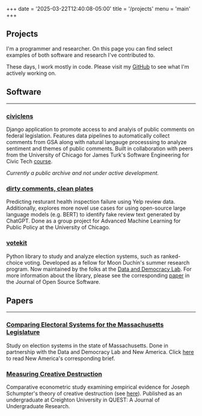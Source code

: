 +++
date = '2025-03-22T12:40:08-05:00'
title = '/projects'
menu = 'main'
+++

## Projects

I'm a programmer and researcher. On this page you can find select examples of both software and research I've contributed to. 

These days, I work mostly in code. Please visit my [GitHub](https://github.com/jgibson517) to see what I'm actively working on. 

## Software 

----

### [civiclens](https://github.com/uchicago-capp-30320/CivicLens)

Django application to promote access to and analyis of public comments on federal legislation. Features data pipelines to automatically collect comments from GSA along with natural langauge processsing to analyze sentiment and themes of public comments. Built in collaboration with peers from the University of Chicago for James Turk's Software Engineering for Civic Tech [course](https://capp30320.jpt.sh/). 

*Currently a public archive and not under active development.*

### [dirty comments, clean plates](https://github.com/jgibson517/dirty_comments_and_clean_plates)

Predicting resturant health inspection failure using Yelp review data. Additionally, explores more novel use cases for using open-source large language models (e.g. BERT) to identify fake review text generated by ChatGPT. Done as a group project for Advanced Machine Learning for Public Policy at the University of Chicago.

### [votekit](https://github.com/mggg/VoteKit)

Python library to study and analyze election systems, such as ranked-choice voting. Developed as a fellow for Moon Duchin's summer research program. Now maintained by the folks at the [Data and Democracy Lab](https://mggg.org/). For more information about the library, please see the corresponding [paper](https://joss.theoj.org/papers/10.21105/joss.07477) in the Journal of Open Source Software.


## Papers

---- 

### [Comparing Electoral Systems for the Massachusetts Legislature](https://mggg.org/MA-report)

Study on election systems in the state of Massachusetts. Done in partnership with the Data and Democracy Lab and New America. Click [here](https://www.newamerica.org/political-reform/briefs/enhancing-representation-in-massachusetts/) to read New America's corresponding brief. 

### [Measuring Creative Destruction](https://cdr.creighton.edu/server/api/core/bitstreams/d371f88b-8fd3-45a7-9133-1ebafef89418/content)

Comparative econometric study examining empirical evidence for Joseph Schumpter's theory of creative destruction (see [here](https://www.youtube.com/watch?v=lrq2BzsFfl8)). Published as an undergraduate at Creighton University in QUEST: A Journal of Undergraduate Research.